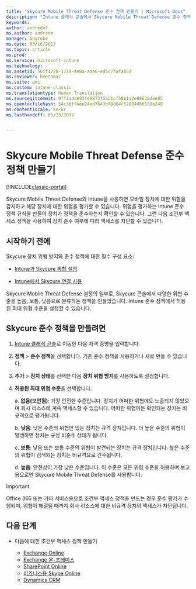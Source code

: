 ```yaml
---
title: "Skycure Mobile Threat Defense 준수 정책 만들기 | Microsoft Docs"
description: "Intune 클래식 콘솔에서 Skycure Mobile Threat Defense 준수 정책을 만듭니다."
keywords: 
author: andredm7
ms.author: andredm
manager: angrobe
ms.date: 03/16/2017
ms.topic: article
ms.prod: 
ms.service: microsoft-intune
ms.technology: 
ms.assetid: 56ff1728-1119-4e8a-aae6-ed5c7fafa052
ms.reviewer: heenamac
ms.suite: ems
ms.custom: intune-classic
ms.translationtype: Human Translation
ms.sourcegitcommit: 9ff1adae93fe6873f5551cf58b1a2e89638dee85
ms.openlocfilehash: 54c36ffaee24ed7643bf8d64c52084d66550b240
ms.contentlocale: ko-kr
ms.lasthandoff: 05/23/2017


---
```


# <a name="create-skycure-mobile-threat-defense-compliance-policy"></a>Skycure Mobile Threat Defense 준수 정책 만들기

[!INCLUDE[classic-portal](../includes/classic-portal.md)]

Skycure Mobile Threat Defense와 Intune을 사용하면 모바일 장치에 대한 위험을 감지하고 해당 장치에 대한 위험을 평가할 수 있습니다. 위험을 평가하는 Intune 준수 정책 규칙을 만들어 장치가 정책을 준수하는지 확인할 수 있습니다. 그런 다음 조건부 액세스 정책을 사용하여 장치 준수 여부에 따라 액세스를 차단할 수 있습니다.

## <a name="before-you-begin"></a>시작하기 전에

Skycure 장치 위협 방지와 준수 정책에 대한 필수 구성 요소:

-   [Intune과 Skycure 통합 설정](/intune-classic/deploy-use/setup-the-skycure-integration-with-Intune)

-   [Intune에서 Skycure 연결 사용](/intune-classic/deploy-use/enable-skycure-mobile-threat-defense-in-intune)

Skycure Mobile Threat Defense 설정의 일부로, Skycure 콘솔에서 다양한 위협 수준을 높음, 보통, 낮음으로 분류하는 정책을 만들었습니다. Intune 준수 정책에서 허용된 최대 위협 수준을 설정할 수 있습니다.

## <a name="to-create-skycure-compliance-policy"></a>Skycure 준수 정책을 만들려면

1.  [Intune 클래식 콘솔](https://manage.microsoft.com/)로 이동한 다음 자격 증명을 입력합니다.

2.  **정책** &gt; **준수 정책**을 선택합니다. 기존 준수 정책을 사용하거나 새로 만들 수 있습니다.

3.  **추가** &gt; **장치 상태**를 선택한 다음 **장치 위협 방지**를 사용하도록 설정합니다.

4.  **허용된 최대 위협 수준**을 선택합니다.

    a.  **없음(보안됨)**: 가장 안전한 수준입니다. 장치가 어떠한 위협에도 노출되지 않았으며 회사 리소스에 계속 액세스할 수 있습니다. 어떠한 위협이든 확인되는 장치는 비규격으로 평가됩니다.

    b.  **낮음**: 낮은 수준의 위협만 있는 장치는 규격 장치입니다. 더 높은 수준의 위협이 발생하면 장치는 규정 비준수 상태가 됩니다.

    c.  **보통**: 낮음 또는 보통 수준의 위협이 발견되는 장치는 규격 장치입니다. 높은 수준의 위협이 검색되는 장치는 비규격으로 간주됩니다.

    d.  **높음**: 안전성이 가장 낮은 수준입니다. 이 수준은 모든 위협 수준을 허용하며 보고용으로만 Skycure Mobile Threat Defense를 사용합니다.

> [!IMPORTANT]
> Office 365 또는 기타 서비스용으로 조건부 액세스 정책을 만드는 경우 준수 평가가 수행되며, 위협이 해결될 때까지 회사 리소스에 대한 비규격 장치의 액세스가 차단됩니다.

## <a name="span-idmonitor-device-threats-classanchorspan-idnext-steps-classanchorspan-idtoc477360344-classanchorspanspanspannext-steps"></a><span id="monitor-device-threats" class="anchor"><span id="next-steps" class="anchor"><span id="_Toc477360344" class="anchor"></span></span></span>다음 단계

-   다음에 대한 조건부 액세스 정책 만들기

    -   [Exchange Online](/intune-classic/deploy-use/restrict-access-to-exchange-online-with-microsoft-intune)
    -   [Exchange 온-프레미스](/intune-classic/deploy-use/restrict-access-to-exchange-onpremises-with-microsoft-intune)
    -   [SharePoint Online](/intune-classic/deploy-use/restrict-access-to-sharepoint-online-with-microsoft-intune)
    -   [비즈니스용 Skype Online](/intune-classic/deploy-use/restrict-access-to-skype-for-business-online-with-microsoft-intune)
    -   [Dynamics CRM](/intune-classic/deploy-use/restrict-access-to-dynamics-crm-online-with-microsoft-intune)

